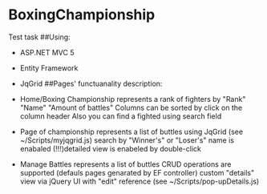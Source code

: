 # BoxingChampionship
Test task
##Using:
* ASP.NET MVC 5
* Entity Framework 
* JqGrid
##Pages' functuanality description:
* Home/Boxing Championship
represents a rank of fighters by "Rank" "Name" "Amount of battles"
Columns can be sorted by click on the column header
Also you can find a fighted using search field

* Page of championship
represents a list of buttles using JqGrid
(see ~/Scripts/myjqgrid.js)
search by "Winner's" or "Loser's" name is enabaled
(!!!)detailed view is enabeled by double-click
* Manage Battles
represents a list of buttles 
CRUD operations are supported
(defauls pages genarated by EF controller)
custom "details" view via jQuery UI
with "edit" reference
(see ~/Scripts/pop-upDetails.js)
